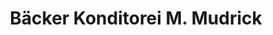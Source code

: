 ---
title: "Bäcker Konditorei M. Mudrick"
url: /baabe/baecker-konditorei-m-mudrick/
shop: Bäckerei
---